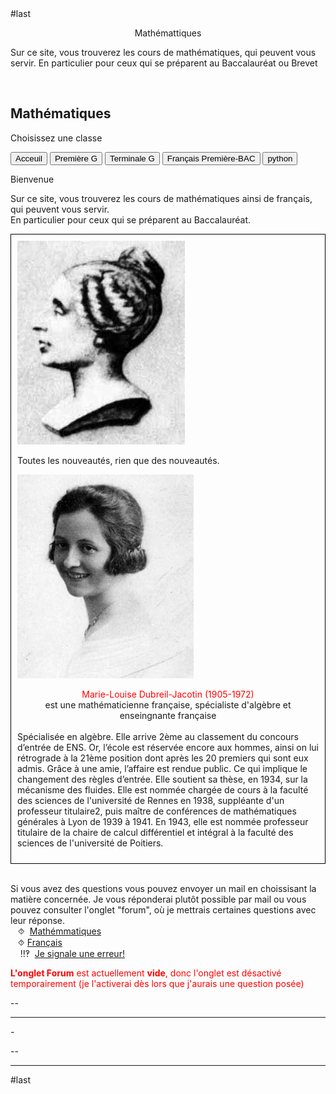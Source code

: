 <html>
 <head><title>Mathématiques</title>
    <meta charset="utf-8"/>
    <link href="style.css" rel="stylesheet" type="text/css"/>
     <link href="cit.css" rel="stylesheet" type="text/css"/>
     <script src="cit.js" data-import=""></script>
    <meta name="viewport" content="width=device-width, initial-scale=1">
    <link rel="stylesheet" href="https://www.w3schools.com/w3css/4/w3.css">
    <meta name="viewport" content="width=device-width, initial-scale=1">
    
<meta name="viewport" content="width=device-width, initial-scale=1">
<link rel="stylesheet" href="https://www.w3schools.com/w3css/4/w3.css">
<link rel="stylesheet" href="https://www.w3schools.com/w3css/4/w3.css">
#last 

<meta name="viewport" content="width=device-width, initial-scale=1" />
<link rel="stylesheet" href="https://www.w3schools.com/w3css/4/w3.css" />

<meta name="viewport" content="width=device-width, initial-scale=1">
<link rel="stylesheet" href="https://www.w3schools.com/w3css/4/w3.css">
<link href="https://pyscript.net/alpha/pyscript.css" rel="stylesheet"></link> 
<script defer="defer" src="https://pyscript.net/alpha/pyscript.js"></script>
 <link href="https://pyscript.net/alpha/pyscript.css" rel="stylesheet"></link>
  <script defer="defer" src="https://pyscript.net/alpha/pyscript.js"></script> 


 <style>
 .collapsible {
  background-color:#313131;
  color: white;
  cursor: pointer;
  padding: 18px;
  width: 100%;
  border: none;
  text-align: left;
  outline: none;
  font-size: 15px;
 }
 .active, .collapsible:hover {
    background-color: #313131;
 }
 .content {
    padding: 0 18px;
    display: none;
    overflow: hidden;
    background-color:#313131;
 }
 </style>
 </head>
 <body>
 <center><p id="para2">Mathémattiques</p></center>
 <p id="para3">Sur ce site, vous trouverez les cours de mathématiques, qui peuvent vous servir. En particulier pour ceux qui se préparent au Baccalauréat ou Brevet</p>
 <br>
<div class="w3-container">
  <h2>Mathématiques </h2>
  <p>Choisissez une classe</p>
</div>
 

<div class="w3-bar w3-black">
  <button class="w3-bar-item w3-button tablink w3-red" onclick="openCity(event,'Ac')">Acceuil</button>
  <!--<button class="w3-bar-item w3-button tablink" onclick="openCity(event,'Six')">Sixième</button>
 <button class="w3-bar-item w3-button tablink" onclick="openCity(event,'Cinq')">Cinquième</button>
  <button class="w3-bar-item w3-button tablink" onclick="openCity(event,'Quatre')">Quatrième</button>
 <button class="w3-bar-item w3-button tablink" onclick="openCity(event,'Trois')">Troisième</button>
  <button class="w3-bar-item w3-button tablink" onclick="openCity(event,'Seconde')">Seconde</button>-->
  <button class="w3-bar-item w3-button tablink" onclick="openCity(event,'Première')">Première G</button>
  <button class="w3-bar-item w3-button tablink" onclick="openCity(event,'Terminale')">Terminale G</button>
  <button class="w3-bar-item w3-button tablink" onclick="openCity(event,'Français')">Français Première-BAC</button>
  <button class="w3-bar-item w3-button tablink" onclick="openCity(event,'python')">python</button>
  <!-- <button class="w3-bar-item w3-button tablink" onclick="openCity(event,'Info')">Informatique</button>-->
</div>
 <div id="Ac" class="w3-container city">
   <p id="para2">Bienvenue</p>
  <p id="para3">Sur ce site, vous trouverez les cours de mathématiques ainsi de français, qui peuvent vous servir.<br /> En particulier pour ceux qui se préparent au Baccalauréat.</p>
   <div style="border: 1px solid black; padding: 10px;"><div  class="flotte"><img src="image/Germain.jpeg" alt="Nouveau !" /><center><p id="para3"></div>
    <p> Toutes les nouveautés, rien que des nouveautés.</p><p class="flotte2"><img src="image/Dubreil-Jacotin.jpg" alt="Nouveau !" /><center><font id="para3" style="color:red;">Marie-Louise Dubreil-Jacotin (1905-1972)</font><br><font id="para3"> est une mathématicienne française, spécialiste d'algèbre et enseingnante française</font></center><br><font id="para3">Spécialisée en algèbre. Elle arrive 2ème au classement du concours d’entrée de ENS. Or, l’école est réservée encore aux hommes, ainsi on lui rétrograde à la 21ème position dont après les 20 premiers qui sont eux admis.
    Grâce à  une amie, l’affaire est rendue public. Ce qui implique le changement des règles d’entrée. 
    Elle soutient sa thèse, en 1934, sur la mécanisme des fluides.
    Elle est nommée chargée de cours à la faculté des sciences de l'université de Rennes en 1938, suppléante d'un professeur titulaire2, puis maître de conférences de mathématiques générales à Lyon de 1939 à 1941.
    En 1943, elle est nommée professeur titulaire de la chaire de calcul différentiel et intégral à la faculté des sciences de l'université de Poitiers. </font> </p>   
   </div>
 <br />
  <div id="center">
  <p id="para33">Si vous avez des questions vous pouvez envoyer un mail en choissisant la matière concernée. Je vous réponderai plutôt possible par mail ou vous pouvez consulter l'onglet "forum", où je mettrais certaines questions avec leur réponse. 
  <br />&nbsp;&nbsp;&nbsp;⯑ &nbsp;<a title="Question" href="mailto:ozcelebialican2005@gmail.com?subject=J'ai une question%5BMat%5D&amp;body=Ma%20question%20se%20porte%20sur%20les%20mathématiques%20(ne%20changez%20pas%20l'objet%20du%20mail).">Mathémmatiques</a>
  <br />&nbsp;&nbsp;&nbsp;⯑&nbsp;<a title="Question" href="mailto:ozcelebialican2005@gmail.com?subject=J'ai une question%5BFR%5D&amp;body=Ma%20question%20se%20porte%20sur%20le%20français%20 (ne%20changez%20pas%20l'objet%20du%20mail).">Français</a>
  <br /> &nbsp;&nbsp;&nbsp; ‼‽ &nbsp;<a title="Signaler une erreur" href="mailto:ozcelebialican2005@gmail.com?subject=%5BErreur%5D&amp;body=Ma%20question%20se%20porte%20sur%20le%20français%20 (ne%20changez%20pas%20l'objet%20du%20mail).%0ADans%20l'onglet:%0ANom%20du%20fichier:%0AErreur:">Je signale une erreur!</a>
  </p></div>
  <p><font style="color:red"><b>L'onglet Forum</b> est actuellement <b>vide</b>, donc l'onglet est désactivé temporairement (je l'activerai dès lors que j'aurais une question posée)</font></p>
  <p>--</p> 
  <hr />
 </div>

  <p id="para2">-</p>
  <p>--</p> 
  <hr>
 </div>
 <!--
 <div id="Six" class="w3-container city">
    <p id="para2">-</p>
    <p>--</p> 
 <hr> 
</div>
<div id="Cinq" class="w3-container city">
    <p id="para2">-</p>
    <p>--</p> 
  <hr>
</div>
<div id="Quatre" class="w3-container city">
    <p id="para2">-</p>
    <p>--</p> 
  <hr>
</div>
<div id="Tois" class="w3-container city" tyle="display:none">
    <p id="para2">-</p>
    <p>--</p> 
  <hr>
</div>
<div id="Seconde" class="w3-container city" tyle="display:none">
    <p id="para2">-</p>
    <p>--</p> 
  <hr>
</div>
<div id="Première" class="w3-container city" style="display:none">
  <p id="para2">-</p>
  <p>--</p> 
  <hr>
</div>-->

<div id="python" class="w3-container city" style="display:none">
   #1-<br>
   <link href="https://pyscript.net/alpha/pyscript.css" rel="stylesheet"></link> <script defer="defer" src="https://pyscript.net/alpha/pyscript.js"></script>
  <br>#2<br>
  <py-script>print("hello les petits fous")</py-script> 
   <br>#3<br>
   <strong><link href="https://pyscript.net/alpha/pyscript.css" rel="stylesheet"></link> <script defer="defer" src="https://pyscript.net/alpha/pyscript.js"></script></strong>   <strong> <py-script> def wallis(n): pi = 2 for i in range(1,n): pi *= 4 * i ** 2 / (4 * i ** 2 - 1) return pi pi = wallis(100000) s = f"π est approximativement {pi:.3f}" print(s) </py-script></strong>  

 <br>#4<br>
    <strong> <h1 id="pi">xxx</h1></strong> <py-script> def wallis(n): pi = 2 for i in range(1,n): pi *= 4 * i ** 2 / (4 * i ** 2 - 1) return pi pi = wallis(100000) s = f"π est approximativement {pi:.3f}" <strong>pyscript.write('pi', s)</strong> </py-script>  
  #fine <p id="para2">-</p>
  <p>--</p> 
  <hr>
</div>



<div id="Terminale" class="w3-container city" style="display:none">
 <p id="para1">Terminale Générale</p>
 <div class="w3-container">

 <button onclick="myFunction('Demo1')" class="w3-button w3-block w3-white w3-left-align"><p id="para6">📁  Equations différentielles</p></button>
  <div id="Demo1" class="w3-hide w3-container w3-light-grey">
    <ul>
      <li><a href="mat/Tle/ED/Cours-equations_differentielles.pdf" dowload=""><p id="para4">📄   Cours-Equations differentielles</p></a></li>
      <li><a href="mat/Tle/ED/TD-equations_differentielles.pdf" dowload=""><p id="para4">📄   TD-Equations differentielles</p></a></li>
      <li><a href="mat/Tle/ED/TD-equations_differentielles-correction.pdf" dowload=""><p id="para4">📄   Correction-Equations differentielles</p></a></li>
      <li><a href="https://notebook.basthon.fr/?kernel=python&ipynb=eJztV81u20YQfpUBbUCkQitS2lxU5JDISpvCSAPXySVMhRW5kjZZLhnurmzF0C0P0mPUN-hZ9-SVOrNLSrLzZyNAkQCWYUPkzs7PN9_8-DxIuZQ66D8_D3JuWMYMC_rngamsNjwL-viFL2MnNTKLkgf9IGfVq6w4VUEc6MJWKb3bg-Fry4wolIZMTCbrVcWVEXiLa0hUoh6lIgZVWA1MSpKaF6ICOq3WK11I6-8qm-NV8driQcjmPIUnCzMrVAQZvlmvPm8Er3j99MDmJLNeGTaWAp8zpugAUvRXQz9RjxtJUzFheOVUOqFWUWUVB23FnCkDoS6EAQzfCnQBykIu0qIUHO0J0BzvF3ZO4hXkhQKNyiBCAwcbQC67ClnLKkhFlVrUfDxIFODnFrAIjgr0Dq1oBumMVVPenI0vnGXrVXN8AP6Xfu47h12UKOdxixFnq2svK_4mRutsjCFCxcqSS9IoWxtcP_KVaV2kYr3CyK3Qu5cYNFnrwBOE1alxeGvNc1TwtYzF8JJ77_AdsoHD-m9Su4U4sz5hHRfg4wd9-FP4G8iMN04_EcWpR3K1ZsgkxP8NlEyTsrxFihe8AgQ8Z0LCXLBtmsKS3MbUMsCjCbOGuInS2kXD0pRb4YJtrsQehVQSQb1czgyaxb-Os1GHPG2320foGz_DPNW8Ljnij5iUGCvRC0MzPC_R7TkZkeg0M8afMZdH4jN6RgCMMevEQjaZiBStoX4yMzyEe9BuD9vtGuOOxsfDdvsi0B1NwsEy_rYKT9QeDDak7ZNv7fbgt_vHvw69O0dfoJFDWjasdondqIq3pXuxbIGrumBD1yw2xIhiwKw7Cvoq5X1fAfv7kCSTiqXnmR0NlueZWWLx1K_cmw9vl1hQ9-pXQ_dif5_u_rH-Fz68RUSPB1RzMcyKvJiu3ynHSySQy5dj4u8Nb101YHjr1ZRJT3qK5UK3iXdDc3W4Xu1WzzYGgE0UdpSGJkJnhkki-cQ8hx4cAP_r_KCJxjjXl0lSienMvPAx0M9hY5w5nmGvIf-MRRoTUwvXXGunPBsL5VvhHGMgtBuHNKJ6C4boRa8Lz4Aejt1DtwvvV_Q4wMdup9vtwcMvMWzCpL5MMepRu_QSeVlUhvp_ucCuA6pMVP0Oi6uUhZFi3CkX9I3OS2ko2j14wiqWr9-Zitr8hleJ2rgKe3BMjUEbplJHqmKWI6fer6JEbSNAsQErWSoM5geFJqg3Q7GHKEUY3CWJE66043eLSUH59nQPn6GQYZbY0x54vx4WKnWHJa8QFcNcR8S0yNRSk0EKmFobs2eAPVnVERQqwwNmMBnOkUbRtme4brDLoaw1PEzw2gSeInFiIF9iGNIgIjJX3NhKYSrbEBKRVNnhZ2V4YOA2hCgbRRFsPntIl7QSeINfavTkjR8rPsRHSJJqztxM4943hAFBQP1SKI1o8rAbQ-9u7FIReQipjFC-S3XVu4tD1EWsvc6Bw6c2fAWAfA-fMao7NNnAXDvzdJSiOxtMCBJv5gRryCehbrDb2kgUcqtDPKNbqCFGsTGX95Lg5Ov-hGQsipIg8lhK7A1YZA2U3po3cebUhi2PSKij1k4WrvjZg6NdAy12xt1cZGOd0iCmhkW2FhtbPgLnJTp7HZufs4XbRKEU7gja2zLCSB62BpeBbSDYzoALwG0nAjmFKRLGM3CKfXbmFHj9kpMTYeSfppXIwhOcYdcHbyey-y8La7wxmsa1JT0rTsNv0FvrdmObU1PeDQW7Hz_jfkEYIS-UCfp34gD9KK3xG7n_3rTMTOhSssXI9dc4aNosDiEpUteIbr_E3UFj8ZaoK-B-JHVoSiFep0LhTO-MxkxTCT9Y4JakH1jdKYsy7EbRL9jAd_v3cvniWh39ykvD4fBHXRu63_Wq8In14DtYC_D_Elpsyf8-HF3458SnA9fr9T85d3CkvB4m26RrZifNMrwBIsSOk9KbzXBs0fCzu42-37p9JKYYZq930LsTka0tv3gHbvaVH2Bf-XhT2e2sN4vKzaJyDVs3i8pXdF99Uen9wIvK5Vb-qfiUlXI3xP_DwosLUQWvONat1CVP6UmxnDSVrqv9RKjWINcH9USlE8nU1LLpVjxYon9qPCkqHE1B_-ftwygXqqhw71z-B1qeb2w">Complemetn du cours-ED en Physique-Chimie</a></li>
   </ul>
   </div>

   <button onclick="myFunction('Demo2')" class="w3-button w3-block w3-white w3-left-align">Open Section 2</button>
  <div id="Demo2" class="w3-hide w3-container w3-light-grey">
    <p>
     <ul>
      <li><a href="mat/Tle/ED/Cours-equations_differentielles.pdf" dowload=""><p id="para4">Cours-Equations differentielles</p></a></li>
      <li><a href="mat/Tle/ED/TD-equations_differentielles.pdf" dowload=""><p id="para4">TD-Equations differentielles</p></a></li>
      <li><a href="mat/Tle/ED/TD-equations_differentielles-correction.pdf" dowload=""><p id="para4">Correction-Equations differentielles</p></a></li>
   </ul></p>
</div>

   
   
   </div>
  <p></p>
  <hr>
</div>

<div id="Français" class="w3-container city" style="display:none">
  <center><p id="para1">Français- Première - BAC</p></center>
  <div id="center">
  <p id="para3" style="border: 1px solid black; padding: 10px;"> ⨝Je vous conseille vivement utiliser <a href="https://cnrtl.fr/definition/"><font sytle="color:#0000FF;"><u>CNRTL</u></font></a>, un dictionnaire en ligne (une référence de pluparts des proffesseur) ou si vous ne vous maîtrisez pas la langue française :<a href="https://www.wordreference.com/fr/"><font sytle="color:#0000FF;"><u>WordReference</u></font></a>
  <br> ⨝ Vous avez, dans les fichier ci-dessus, certaines questions (signalées par "¿" en début des questions).<br> Je vous invite à réfléchir à ses questions qui peuvent être très utiles pour la compréhension de certains passages ou pour une dissertation.
  <br>⨝ ⨝ S pour "Séance"</p></div>
  <p id="para2">- Programme officiel- Français pour  2024-2025</p>
    <ul>
        <li><a href="fr/2024-2025-G.pdf" dowload=""><p id="para4">Les œuvres au programme de Première Générale</p></a></li>
        <li><p id="para4"><a href="fr/2024-2025-T.pdf" dowload="">Les œuvres au programme de Première Technologique</a></p></li> 
    </ul>
    <p id="para2">-Arthur RIMBAUD, <i>Cahier de Douai</i></p>
        <ul>
            <li><a href="fr/Douai/Rimbaud-Cahier_de_Douai.pdf" dowload=""><p id="para4">Présentation de l'œuvre-S1</p></a></li>
            <!--<li><a href="fr/" dowland=""><p id="para4">Biographie de l'auteur-2</p></a></li>-->
        </ul>    
    <p id="para2">-Abbé Prévost, <i>Manon Lescaut</i></p>
        <ul>
            <li><a href="fr/Lescaut/Abbé_Prevost-Manon_Lescaut.pdf" dowload=""><p id="para4">Présentation de Parcours-S1</p></a></li>
            <li><a href="fr/Lescaut/ .pdf" dowload=""><p id="para4">Présentation de l'œuvre-S2</p></a></li>
            <li><a href="fr/Lescaut/Structure-Manon_Lescaut.pdf" dowload=""><p id="para4">Structure de l'œuvre-S3 </p></a></li>
            <li><a href="fr/Lescaut/Cit-Manon_Lescaut.pdf" dowload=""><p id="para4">Quelques citations -S4</p></a></li>
        </ul> 
        <!--<p id="para2">-Honoré de Balzac, <i>La Peau de chagrin</i></p>
        <ul>
            <li><a href="fr/Abbé_Prevost-Manon_Lescaut.pdf" dowload=""><p id="para4">Présentation de Parcours-1</p></a></li>
            <li><a href="fr/ .pdf" dowload=""><p id="para4">Présentation de l'œuvre-2</p></a></li>
         </ul>  
         <p id="para2">-Olympe de Gouges, <i>La Déclaration des droits de la femme et de la citoyenne</i></p>
        <ul>
            <li><a href="fr/DDFC/Olympe_de_Gouges-DDFC.pdf" dowload=""><p id="para4">Présentation de Parcours-1</p></a></li>
            <li><a href="fr/ .pdf" dowload=""><p id="para4">Présentation de l'œuvre-2</p></a></li>
         </ul>     -->
    <p id="para2">-Sujets de dissertation</p>
        <ul>
            <li><a href="fr/Douai/Dis-Cahier_de_Douai.pdf" dowland=""><p id="para4">Arthur RIMBAUD, <i> Cahier de Douai</i></p></a></li>
            <li><a href="fr/Chagrin/Dis-Peau_de_chagrin.pdf" dowland=""><p id="para4">Honoré de Balzac, <i>La Peau de chagrin</i></p></a> </li>
            <li><a href="fr/DDFC/Dis-DDFC.pdf" dowland=""><p id="para4">Olympe de Gouges, <i>Déclaration des droits de la femme et de la citoyenne </i></p></a> </li>
            <li><a href="fr/Lescaut/Dis-Manon_Lescaut.pdf" dowland=""><p id="para4">Abbé Prévost, <i>Manon Lescaut </i></p></a> </li>
            <li><a href="fr/sujet-de-BAC-2024.pdf" dowland=""><p id="para4">Sujets de Bac  de l'épreuve de 2024 </p></a> </li>
         </ul>
    <hr>
 </div>

 
<script>
function openCity(evt, cityName) {
  var i, x, tablinks;
  x = document.getElementsByClassName("city");
  for (i = 0; i < x.length; i++) {
    x[i].style.display = "none";
  }
  tablinks = document.getElementsByClassName("tablink");
  for (i = 0; i < x.length; i++) {
    tablinks[i].className = tablinks[i].className.replace(" w3-red", "");
  }
  document.getElementById(cityName).style.display = "block";
  evt.currentTarget.className += " w3-red";
}
</script>

<script>
function myFunction(id) {
  var x = document.getElementById(id);
  if (x.className.indexOf("w3-show") == -1) {
    x.className += " w3-show";
  } else { 
    x.className = x.className.replace(" w3-show", "");
  }
}
</script>
  

#last 
  <script>
function myFunction(id) {
  var x = document.getElementById(id);
  if (x.className.indexOf("w3-show") == -1) {
    x.className += " w3-show";
    x.previousElementSibling.className = 
    x.previousElementSibling.className.replace("w3-white", "w3-yellow");
  } else { 
    x.className = x.className.replace(" w3-show", "");
    x.previousElementSibling.className = 
    x.previousElementSibling.className.replace("w3-yellow", "w3-white");
  }
 }
</script>
 
  
  </script>
</script>
</body>
</html>